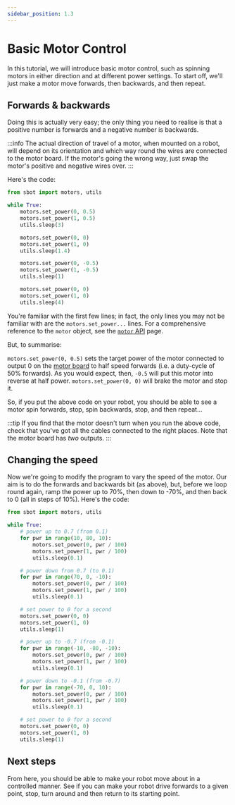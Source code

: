 ```yaml
---
sidebar_position: 1.3
---
```


# Basic Motor Control

In this tutorial, we will introduce basic motor control, such as spinning motors in either direction and at different power settings. To start off, we'll just make a motor move forwards, then backwards, and then repeat.

## Forwards & backwards

Doing this is actually very easy; the only thing you need to realise is that a positive number is forwards and a negative number is backwards.

:::info
The actual direction of travel of a motor, when mounted on a robot, will depend on its orientation and which way round the wires are connected to the motor board. If the motor's going the wrong way, just swap the motor's positive and negative wires over.
:::

Here's the code:

```python
from sbot import motors, utils

while True:
    motors.set_power(0, 0.5)
    motors.set_power(1, 0.5)
    utils.sleep(3)

    motors.set_power(0, 0)
    motors.set_power(1, 0)
    utils.sleep(1.4)

    motors.set_power(0, -0.5)
    motors.set_power(1, -0.5)
    utils.sleep(1)

    motors.set_power(0, 0)
    motors.set_power(1, 0)
    utils.sleep(4)
```

You're familiar with the first few lines; in fact, the only lines you may not be familiar with are the `motors.set_power...` lines. For a comprehensive reference to the `motor` object, see the [`motor` API](../programming/motor-board.md) page.

But, to summarise:

`motors.set_power(0, 0.5)` sets the target power of the motor connected to output 0 on the [motor board](../kit/motor-board.md) to half speed forwards (i.e. a duty-cycle of 50% forwards). As you would expect, then, `-0.5` will put this motor into reverse at half power.
`motors.set_power(0, 0)` will brake the motor and stop it.

So, if you put the above code on your robot, you should be able to see a motor spin forwards, stop, spin backwards, stop, and then repeat...

:::tip
If you find that the motor doesn't turn when you run the above code, check that you've got all the cables connected to the right places. Note that the motor board has _two_ outputs.
:::

## Changing the speed

Now we're going to modify the program to vary the speed of the motor. Our aim is to do the forwards and backwards bit (as above), but, before we loop round again, ramp the power up to 70%, then down to -70%, and then back to 0 (all in steps of 10%). Here's the code:

```python
from sbot import motors, utils

while True:
    # power up to 0.7 (from 0.1)
    for pwr in range(10, 80, 10):
        motors.set_power(0, pwr / 100)
        motors.set_power(1, pwr / 100)
        utils.sleep(0.1)

    # power down from 0.7 (to 0.1)
    for pwr in range(70, 0, -10):
        motors.set_power(0, pwr / 100)
        motors.set_power(1, pwr / 100)
        utils.sleep(0.1)

    # set power to 0 for a second
    motors.set_power(0, 0)
    motors.set_power(1, 0)
    utils.sleep(1)

    # power up to -0.7 (from -0.1)
    for pwr in range(-10, -80, -10):
        motors.set_power(0, pwr / 100)
        motors.set_power(1, pwr / 100)
        utils.sleep(0.1)

    # power down to -0.1 (from -0.7)
    for pwr in range(-70, 0, 10):
        motors.set_power(0, pwr / 100)
        motors.set_power(1, pwr / 100)
        utils.sleep(0.1)

    # set power to 0 for a second
    motors.set_power(0, 0)
    motors.set_power(1, 0)
    utils.sleep(1)
```

## Next steps

From here, you should be able to make your robot move about in a controlled manner. See if you can make your robot drive forwards to a given point, stop, turn around and then return to its starting point.
